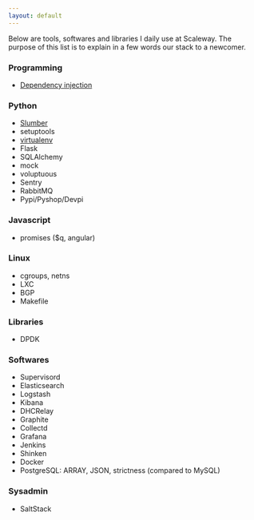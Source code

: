```yaml
---
layout: default
---
```


Below are tools, softwares and libraries I daily use at Scaleway. The purpose
of this list is to explain in a few words our stack to a newcomer.


### Programming

* [Dependency injection](dependency_injection)


### Python

* [Slumber](slumber)
* setuptools
* [virtualenv](virtualenv)
* Flask
* SQLAlchemy
* mock
* voluptuous
* Sentry
* RabbitMQ
* Pypi/Pyshop/Devpi


### Javascript

* promises ($q, angular)


### Linux

* cgroups, netns
* LXC
* BGP
* Makefile


### Libraries

* DPDK


### Softwares

* Supervisord
* Elasticsearch
* Logstash
* Kibana
* DHCRelay
* Graphite
* Collectd
* Grafana
* Jenkins
* Shinken
* Docker
* PostgreSQL: ARRAY, JSON, strictness (compared to MySQL)


### Sysadmin

* SaltStack
